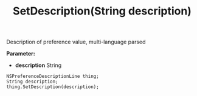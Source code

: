 ﻿---
uid: crmscript_ref_NSPreferenceDescriptionLine_SetDescription
title: SetDescription(String description)
intellisense: NSPreferenceDescriptionLine.SetDescription
keywords: NSPreferenceDescriptionLine, GetDescription
so.topic: reference
---

Description of preference value, multi-language parsed

**Parameter:** 
 - **description** String

```crmscript
NSPreferenceDescriptionLine thing;
String description;
thing.SetDescription(description);
```

